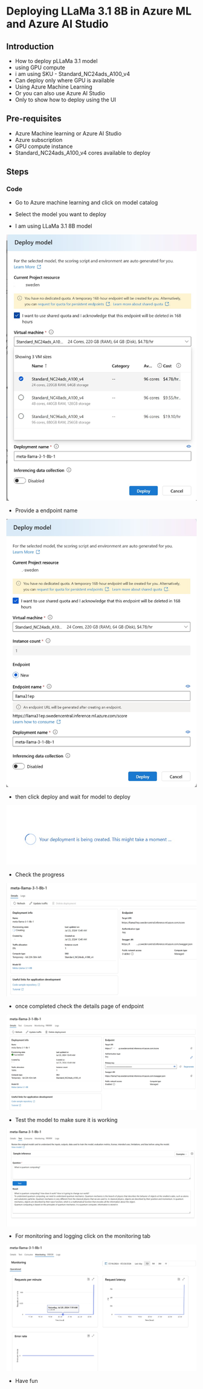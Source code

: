# Deploying LLaMa 3.1 8B in Azure ML and Azure AI Studio

## Introduction

- How to deploy pLLaMa 3.1 model
- using GPU compute
- i am using SKU - Standard_NC24ads_A100_v4
- Can deploy only where GPU is available
- Using Azure Machine Learning
- Or you can also use Azure AI Studio
- Only to show how to deploy using the UI

## Pre-requisites

- Azure Machine learning or Azure AI Studio
- Azure subscription
- GPU compute instance
- Standard_NC24ads_A100_v4 cores available to deploy

## Steps

### Code

- Go to Azure machine learning and click on model catalog

- Select the model you want to deploy
- I am using LLaMa 3.1 8B model

![info](https://github.com/balakreshnan/Samples2024/blob/main/modelcatalog/images/endpointllama31-1.jpg 'RagChat')

- Provide a endpoint name

![info](https://github.com/balakreshnan/Samples2024/blob/main/modelcatalog/images/endpointllama31-2.jpg 'RagChat')

- then click deploy and wait for model to deploy

![info](https://github.com/balakreshnan/Samples2024/blob/main/modelcatalog/images/endpointllama31-3.jpg 'RagChat')

- Check the progress

![info](https://github.com/balakreshnan/Samples2024/blob/main/modelcatalog/images/endpointllama31-4.jpg 'RagChat')

- once completed check the details page of endpoint

![info](https://github.com/balakreshnan/Samples2024/blob/main/modelcatalog/images/endpointllama31-5.jpg 'RagChat')

- Test the model to make sure it is working

![info](https://github.com/balakreshnan/Samples2024/blob/main/modelcatalog/images/endpointllama31-6.jpg 'RagChat')

- For monitoring and logging click on the monitoring tab

![info](https://github.com/balakreshnan/Samples2024/blob/main/modelcatalog/images/endpointllama31-7.jpg 'RagChat')

- Have fun